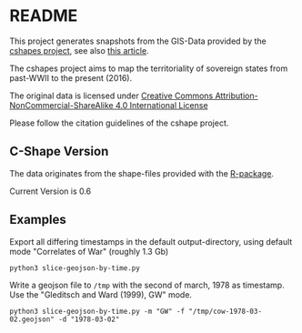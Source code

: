 # README 

This project generates snapshots from the GIS-Data provided 
by the [cshapes project](http://nils.weidmann.ws/projects/cshapes.html),
see also [this article](
https://www.tandfonline.com/doi/abs/10.1080/03050620903554614).

The cshapes project aims to map the territoriality of sovereign 
states from past-WWII to the present (2016).

The original data is licensed under [Creative Commons Attribution-NonCommercial-ShareAlike 4.0 International License](https://creativecommons.org/licenses/by-nc-sa/4.0/)

Please follow the citation guidelines of the cshape project. 

## C-Shape Version 

The data originates from the shape-files provided with 
the [R-package](http://nils.weidmann.ws/projects/cshapes/r-package.html).

Current Version is 0.6

## Examples 

Export all differing timestamps in the default output-directory, using 
default mode "Correlates of War" (roughly 1.3 Gb)

~~~
python3 slice-geojson-by-time.py
~~~

Write a geojson file to `/tmp` with the second of march, 1978 as 
timestamp. Use the "Gleditsch and Ward (1999), GW" mode. 

~~~
python3 slice-geojson-by-time.py -m "GW" -f "/tmp/cow-1978-03-02.geojson" -d "1978-03-02"
~~~